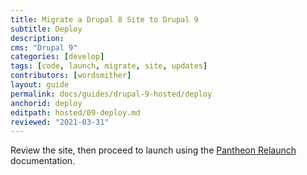 ```yaml
---
title: Migrate a Drupal 8 Site to Drupal 9
subtitle: Deploy
description: 
cms: "Drupal 9"
categories: [develop]
tags: [code, launch, migrate, site, updates]
contributors: [wordsmither]
layout: guide
permalink: docs/guides/drupal-9-hosted/deploy
anchorid: deploy
editpath: hosted/09-deploy.md
reviewed: "2021-03-31"
---
```


Review the site, then proceed to launch using the [Pantheon Relaunch](/relaunch) documentation.
